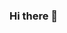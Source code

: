 ### Hi there 👋

<!--
**DWhite3112/DWhite3112** is a ✨ _special_ ✨ repository because its `README.md` (this file) appears on your GitHub profile.

Here are some ideas to get you started:

- 🔭 I’m currently working on Assignment 2 for data apps
- 🌱 I’m currently learning CSS
- 👯 I’m looking to collaborate on ...
- 🤔 I’m looking for help with ...
- 💬 Ask me about My favorite video game at the moment smite
- 📫 How to reach me: ...
- 😄 Pronouns: he/him
- ⚡ Fun fact: im left handed
-->
